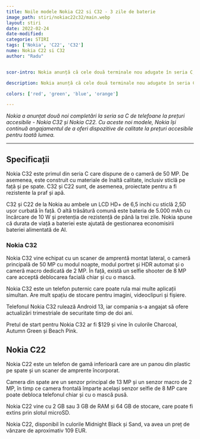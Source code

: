 ```yaml
---
title: Noile modele Nokia C22 si C32 - 3 zile de baterie 
image_path: stiri/nokiac22c32/main.webp
layout: stiri
date: 2022-02-24
date-modified: 
categorie: STIRI
tags: ['Nokia', 'C22', 'C32']
nume: Nokia C22 si C32
author: "Radu"


scor-intro: Nokia anunță că cele două terminale nou adugate în seria C, C22 și C 32, vor avea o autonomie a bateriei de 3 zile.

description: Nokia anunță că cele două terminale nou adugate în seria C vor avea o autonomie a bateriei de 3 zile

colors: ['red', 'green', 'blue', 'orange']

---
```

_Nokia a anunțat două noi completări la seria sa C de telefoane la prețuri accesibile - Nokia C32 și Nokia C22. Cu aceste noi modele, Nokia își continuă angajamentul de a oferi dispozitive de calitate la prețuri accesibile pentru toată lumea._

---
## Specificații

Nokia C32 este primul din seria C care dispune de o cameră de 50 MP. De asemenea, este construit cu materiale de înaltă calitate, inclusiv sticlă pe față și pe spate. C32 și C22 sunt, de asemenea, proiectate pentru a fi rezistente la praf și apă.

C32 și C22 de la Nokia au ambele un LCD HD+ de 6,5 inchi cu sticlă 2,5D ușor curbată în față. O altă trăsătură comună este bateria de 5.000 mAh cu încărcare de 10 W și pretenția de rezistență de până la trei zile. Nokia spune că durata de viață a bateriei este ajutată de gestionarea economisirii bateriei alimentată de AI.

### Nokia C32

Nokia C32 vine echipat cu un scaner de amprentă montat lateral, o cameră principală de 50 MP cu modul noapte, modul portret și HDR automat și o cameră macro dedicată de 2 MP. În față, există un selfie shooter de 8 MP care acceptă deblocarea facială chiar și cu o mască.

Nokia C32 este un telefon puternic care poate rula mai multe aplicații simultan. Are mult spațiu de stocare pentru imagini, videoclipuri și fișiere.

Telefonul Nokia C32 rulează Android 13, iar compania s-a angajat să ofere actualizări trimestriale de securitate timp de doi ani.

Pretul de start pentru Nokia C32 ar fi $129 și vine în culorile Charcoal, Autumn Green și Beach Pink.

## Nokia C22

Nokia C22 este un telefon de gamă inferioară care are un panou din plastic pe spate și un scaner de amprente încorporat.

Camera din spate are un senzor principal de 13 MP și un senzor macro de 2 MP, în timp ce camera frontală împarte același senzor selfie de 8 MP care poate debloca telefonul chiar și cu o mască pusă.

Nokia C22 vine cu 2 GB sau 3 GB de RAM și 64 GB de stocare, care poate fi extins prin slotul microSD.

Nokia C22, disponibil în culorile Midnight Black și Sand, va avea un preț de vânzare de aproximativ 109 EUR.


